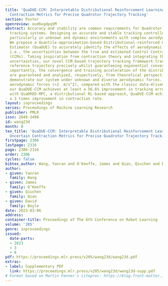 ```yaml
---
title: 'QuaDUE-CCM: Interpretable Distributional Reinforcement Learning using Uncertain
  Contraction Metrics for Precise Quadrotor Trajectory Tracking'
section: Poster
openreview: oud6xgdpqVM
abstract: Accuracy and stability are common requirements for Quadrotor trajectory
  tracking systems. Designing an accurate and stable tracking controller remains challenging,
  particularly in unknown and dynamic environments with complex aerodynamic disturbances.
  We propose a Quantile-approximation-based Distributional-reinforced Uncertainty
  Estimator (QuaDUE) to accurately identify the effects of aerodynamic disturbances,
  i.e., the uncertainties between the true and estimated Control Contraction Metrics
  (CCMs). Taking inspiration from contraction theory and integrating the QuaDUE for
  uncertainties, our novel CCM-based trajectory tracking framework tracks any feasible
  reference trajectory precisely whilst guaranteeing exponential convergence. More
  importantly, the convergence and training acceleration of the distributional RL
  are guaranteed and analyzed, respectively, from theoretical perspectives. We also
  demonstrate our system under unknown and diverse aerodynamic forces. Under large
  aerodynamic forces (>2  m/s^2), compared with the classic data-driven approach,
  our QuaDUE-CCM achieves at least a 56.6% improvement in tracking error. Compared
  with QuaDRED-MPC, a distributional RL-based approach, QuaDUE-CCM achieves at least
  a 3 times improvement in contraction rate.
layout: inproceedings
series: Proceedings of Machine Learning Research
publisher: PMLR
issn: 2640-3498
id: wang23d
month: 0
tex_title: 'QuaDUE-CCM: Interpretable Distributional Reinforcement Learning using
  Uncertain Contraction Metrics for Precise Quadrotor Trajectory Tracking'
firstpage: 2306
lastpage: 2316
page: 2306-2316
order: 2306
cycles: false
bibtex_author: Wang, Yanran and O'Keeffe, James and Qian, Qiuchen and Boyle, David
author:
- given: Yanran
  family: Wang
- given: James
  family: O’Keeffe
- given: Qiuchen
  family: Qian
- given: David
  family: Boyle
date: 2023-03-06
address:
container-title: Proceedings of The 6th Conference on Robot Learning
volume: '205'
genre: inproceedings
issued:
  date-parts:
  - 2023
  - 3
  - 6
pdf: https://proceedings.mlr.press/v205/wang23d/wang23d.pdf
extras:
- label: Supplementary PDF
  link: https://proceedings.mlr.press/v205/wang23d/wang23d-supp.pdf
# Format based on Martin Fenner's citeproc: https://blog.front-matter.io/posts/citeproc-yaml-for-bibliographies/
---
```

